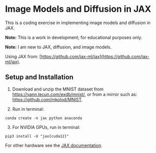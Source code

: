 # Image Models and Diffusion in JAX

This is a coding exercise in implementing image models and diffusion in JAX.

**Note:** This is a work in development; for educational purposes only.

**Note:** I am new to JAX, 
diffusion, and image models.

Using JAX from: [https://github.com/jax-ml/jax](https://github.com/jax-ml/jax).


## Setup and Installation

1. Download and unzip the MNIST dataset from https://yann.lecun.com/exdb/mnist/, or from a mirror such as:
https://github.com/mkolod/MNIST.

2. Run in terminal:

```
conda create -n jax python anaconda
```

3. For NVIDIA GPUs, run in terminal:

```
pip3 install -U "jax[cuda12]"
```

For other hardware see the [JAX documentation](https://github.com/jax-ml/jax).
